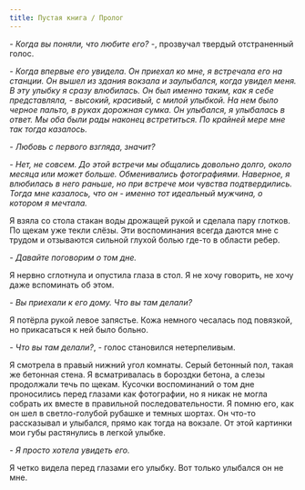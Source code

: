 ```yaml
---
title: Пустая книга / Пролог
---
```


*- Когда вы поняли, что любите его?* -, прозвучал твердый отстраненный голос.

*- Когда впервые его увидела. Он приехал ко мне, я встречала его на станции. Он вышел из здания вокзала и заулыбался, когда увидел меня. В эту улыбку я сразу влюбилась. Он был именно таким, как я себе представляла, - высокий, красивый, с милой улыбкой. На нем было черное пальто, в руках дорожная сумка. Он улыбался, я улыбалась в ответ. Мы оба были рады наконец встретиться. По крайней мере мне так тогда казалось.* 

*- Любовь с первого взгляда, значит?*

*- Нет, не совсем. До этой встречи мы общались довольно долго, около месяца или может больше. Обменивались фотографиями. Наверное, я влюбилась в него раньше, но при встрече мои чувства подтвердились. Тогда мне казалось, что он - именно тот идеальный мужчина, о котором я мечтала.* 


Я взяла со стола стакан воды дрожащей рукой и сделала пару глотков. По щекам уже текли слёзы. Эти воспоминания всегда даются мне с трудом и отзываются сильной глухой болью где-то в области ребер. 


*- Давайте поговорим о том дне.* 


Я нервно сглотнула и опустила глаза в стол. Я не хочу говорить, не хочу даже вспоминать об этом. 


*- Вы приехали к его дому. Что вы там делали?*

Я потёрла рукой левое запястье. Кожа немного чесалась под повязкой, но прикасаться к ней было больно. 

*- Что вы там делали?*, - голос становился нетерпеливым.

Я смотрела в правый нижний угол комнаты. Серый бетонный пол, такая же бетонная стена. Я всматривалась в бороздки бетона, а слезы продолжали течь по щекам. Кусочки воспоминаний о том дне проносились перед глазами как фотографии, но я никак не могла собрать их вместе в правильной последовательности. Я помню его, как он шел в светло-голубой рубашке и темных шортах. Он что-то рассказывал и улыбался, прямо как тогда на вокзале. От этой картинки мои губы растянулись в легкой улыбке.

*- Я просто хотела увидеть его.*

Я четко видела перед глазами его улыбку. Вот только улыбался он не мне.
